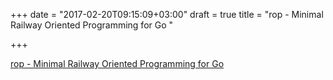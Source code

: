 +++
date = "2017-02-20T09:15:09+03:00"
draft = true
title = "rop - Minimal Railway Oriented Programming for Go "

+++

<p><a href="https://t.co/Xv9cpKY5nU">rop - Minimal Railway Oriented Programming for Go </a></p>
